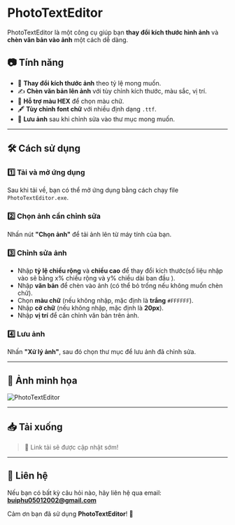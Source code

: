 # PhotoTextEditor

PhotoTextEditor là một công cụ giúp bạn **thay đổi kích thước hình ảnh** và **chèn văn bản vào ảnh** một cách dễ dàng.

## 📷 Tính năng
- 📏 **Thay đổi kích thước ảnh** theo tỷ lệ mong muốn.
- ✍️ **Chèn văn bản lên ảnh** với tùy chỉnh kích thước, màu sắc, vị trí.
- 🎨 **Hỗ trợ màu HEX** để chọn màu chữ.
- 🖋️ **Tùy chỉnh font chữ** với nhiều định dạng `.ttf`.
- 💾 **Lưu ảnh** sau khi chỉnh sửa vào thư mục mong muốn.

---

## 🛠️ Cách sử dụng

### 1️⃣ Tải và mở ứng dụng
Sau khi tải về, bạn có thể mở ứng dụng bằng cách chạy file `PhotoTextEditor.exe`.

### 2️⃣ Chọn ảnh cần chỉnh sửa
Nhấn nút **"Chọn ảnh"** để tải ảnh lên từ máy tính của bạn.

### 3️⃣ Chỉnh sửa ảnh
- Nhập **tỷ lệ chiều rộng** và **chiều cao** để thay đổi kích thước(số liệu nhập vào sẽ bằng x% chiều rộng và y% chiều dài ban đầu ).
- Nhập **văn bản** để chèn vào ảnh (có thể bỏ trống nếu không muốn chèn chữ).
- Chọn **màu chữ** (nếu không nhập, mặc định là **trắng** `#FFFFFF`).
- Nhập **cỡ chữ** (nếu không nhập, mặc định là **20px**).
- Nhập **vị trí** để căn chỉnh văn bản trên ảnh.

### 4️⃣ Lưu ảnh
Nhấn **"Xử lý ảnh"**, sau đó chọn thư mục để lưu ảnh đã chỉnh sửa.

---

## 📌 Ảnh minh họa
![PhotoTextEditor](https://github.com/user-attachments/assets/809f8851-c1a0-4979-9781-004666df6fea)

---

## 📥 Tải xuống
> 📌 Link tải sẽ được cập nhật sớm!

---

## 📧 Liên hệ
Nếu bạn có bất kỳ câu hỏi nào, hãy liên hệ qua email: **buiphu05012002@gmail.com**

Cảm ơn bạn đã sử dụng **PhotoTextEditor**! 🚀

